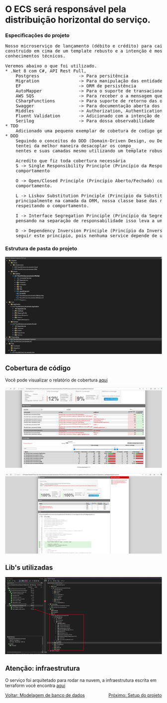 # O ECS será responsável pela distribuição horizontal do serviço.

### Especificações do projeto
<pre>
Nosso microserviço de lançamento (débito e crédito) para caixa registradora foi 
construido em cima de um template rebusto e a intenção é mostrar uma porção dos
conhecimentos técnicos.

Veremos abaixo o que foi utilizado.
* .Net 8 com C#, API Rest Full, 
	Postgress				-> Para persitência
	Migration				-> Para manipulação das entidades mapedas
	EF						-> ORM de persistência 
	AutoMapper				-> Para o suporte de transacionar informações entres as camadas 
	AWS SQS					-> Para receber o a mensagem que irá trigar o nosso consumer de consolidação de saldo
	CSharpFunctions			-> Para suporte de retorno das operações entre as camadas (Sucesso, Falha, Binds entre outros) 
	Swagger					-> Para documentação aberta dos nossos endpoints.
	Middles					-> Authorization, Authentication, Exception
	Fluent Validation		-> Adicionado com a intenção de validar entrada e saídas de dados (Instrumentado) 
	Serilog					-> Para dossa observabilidade
* TDD
	Adicionado uma pequeno exemplar de cobetura de codigo gerando o dash para melhor visualização de cobertura.
* DDD
	Seguindo o conceitos do DDD (Domain-Driven Design, ou Design Orientado a Domínio) mesclado com SOLID, onde 
	tentei da melhor maneira desacoplar os compo_
	nentes e suas camadas mesmo utilizando um template robusto para a tarefa.

	Acredito que fiz toda cobertura necessária
	S -> Single Responsibility Principle (Princípio da Responsabilidade Única) as camadas e os serviços assumem este 
	comportamento

	O -> Open/Closed Principle (Princípio Aberto/Fechado) com a utilização de heranças, interfaces para estender o 
	comportamento.

	L -> Liskov Substitution Principle (Princípio da Substituição de Liskov) este princípio está implementado 
	principalmente na camada da ORM, nossa classe base das repositories, onde é criado hierarqui de classe, 
	respeitando o comportamento.

	I -> Interface Segregation Principle (Princípio da Segregação de Interfaces) o projeto todo foi desenvolvido 
	pensando na separação de responsabilidade isso leva a uma situação que precisamos ter interfaces distintas.

	D -> Dependency Inversion Principle (Princípio da Inversão de Dependência) A injeção de dependencia ajuda
	seguir este princípio, pois nenhuma service depende de uma repository.
</pre>

### Estrutura de pasta do projeto
![Descrição da imagem](../.content/0006-estrutura-de-pasta.png)

## Cobertura de código

Você pode visualizar o relatório de cobertura [aqui](https://github.com/romymoura/fluxo-de-caixa-lancamento/tree/main/template/backend/src/FluxoDeCaixa.Lancamento.Unit/CoverageReport)

![Descrição da imagem](../.content/0003-cobertura-de-codigo.png)

![Descrição da imagem](../.content/0004-cobertura-de-codigo.png)

## Lib's utilizadas
![Descrição da imagem](../.content/0005-cobertura-de-codigo.png)

## Atenção: infraestrutura

O serviço foi arquitetado para rodar na nuvem, a infraestrutura escrita em terraform você encontra [aqui](https://github.com/romymoura/fluxo-de-caixa-infra)



<div style="display: flex; justify-content: space-between;">
  <a href="./0002-modelagem-banco-de-dados.md">Voltar: Modelagem de banco de dados</a>
  <a href="./0004-faça-você-mesmo-o-setup.md">Próximo: Setup do projeto</a>
</div>
